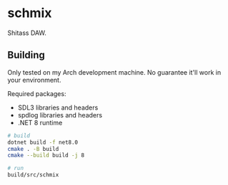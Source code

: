 # schmix

Shitass DAW.

## Building

Only tested on my Arch development machine. No guarantee it'll work in your environment.

Required packages:
- SDL3 libraries and headers
- spdlog libraries and headers
- .NET 8 runtime

```bash
# build
dotnet build -f net8.0
cmake . -B build
cmake --build build -j 8

# run
build/src/schmix
```
